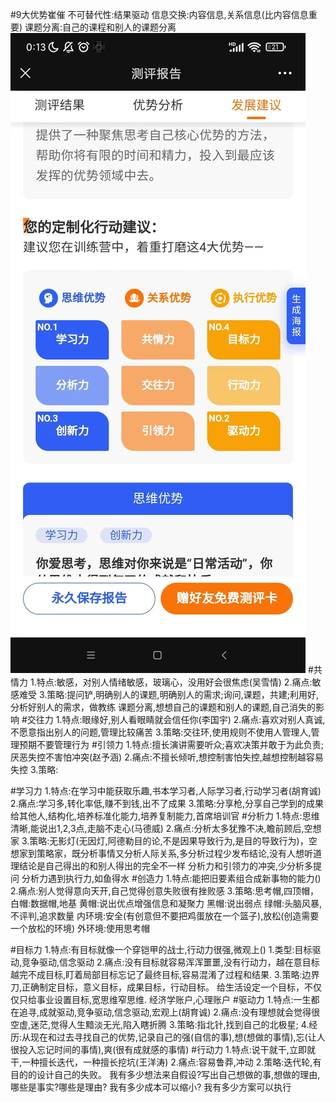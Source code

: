 #9大优势崔催
不可替代性:结果驱动
信息交换:内容信息,关系信息(比内容信息重要)
课题分离:自己的课程和别人的课题分离
![](.z_thinking_00_优势模型_images/dc2a909b.png)
#共情力
1.特点:敏感，对别人情绪敏感，玻璃心，没用好会很焦虑(吴雪情)
2.痛点:敏感难受
3.策略:提问铲,明确别人的课题,明确别人的需求;询问,课题，共建;利用好,分析好别人的需求，做教练
       课题分离,想想自己的课题和别人的课题,自己消失的影响
#交往力
1.特点:眼缘好,别人看眼睛就会信任你(李国宇)
2.痛点:喜欢对别人真诚,不愿意指出别人的问题,管理比较痛苦
3.策略:交往环,使用规则不使用人管理人,管理预期不要管理行为
#引领力
1.特点:擅长演讲需要听众;喜欢决策并敢于为此负责;厌恶失控不害怕冲突(赵予涵)
2.痛点:不擅长倾听,想控制害怕失控,越想控制越容易失控
3.策略:


#学习力
1.特点:在学习中能获取乐趣,书本学习者,人际学习者,行动学习者(胡育诚)
2.痛点:学习多,转化率低,赚不到钱,出不了成果
3.策略:分享枪,分享自己学到的成果给其他人,结构化,培养标准化能力,培养复制能力,首席培训官
#分析力
1.特点:思维清晰,能说出1,2,3点,走脑不走心(马德威)
2.痛点:分析太多犹豫不决,瞻前顾后,空想家
3.策略:无影灯(无因灯,阿德勒目的论,不是因果导致行为,是目的导致行为)，空想家到策略家，既分析事情又分析人际关系,多分析过程少发布结论,没有人想听道理结论是自己得出的和别人得出的完全不一样
  分析力和引领力的冲突,少分析多提问
  分析力遇到执行力,如鱼得水
#创造力
1.特点:能把旧要素组合成新事物的能力()
2.痛点:别人觉得意向天开,自己觉得创意失败很有挫败感
3.策略:思考帽,四顶帽，白帽:数据帽,地基 黄帽:说出优点增强信息和凝聚力  黑帽:说出弱点  绿帽:头脑风暴,不评判,追求数量
  内环境:安全(有创意但不要把鸡蛋放在一个篮子),放松(创造需要一个放松的环境)
  外环境:使用思考帽



#目标力
1.特点:有目标就像一个穿铠甲的战士,行动力很强,微观上()
1.类型:目标驱动,竞争驱动,信念驱动
2.痛点:没有目标就容易浑浑噩噩,没有行动力，越在意目标越完不成目标,盯着局部目标忘记了最终目标,容易混淆了过程和结果.
3.策略:边界刀,正确制定目标，意义目标，成果目标，行动目标。
  给生活设定一个目标，不仅仅只给事业设置目标,宽思维窄思维.
  经济学账户,心理账户
#驱动力
1.特点:一生都在追寻,成就驱动,竞争驱动,信念驱动,宏观上(胡育诚)
2.痛点:没有理想就会觉得很空虚,迷茫,觉得人生黯淡无光,陷入瞎折腾
3.策略:指北针,找到自己的北极星;
4.经历:从现在和过去寻找自己的优势,记录自己的强(自信的事),想(想做的事情),忘(让人很投入忘记时间的事情),爽(很有成就感的事情)
#行动力
1.特点:说干就干,立即就干,一种擅长迭代，一种擅长挖坑(王洋涛)
2.痛点:容易鲁莽,冲动
2.策略:迭代轮,有目的的设计自己的失败。
  我有多少想法来自假设?写出自己想做的事,想做的理由,哪些是事实?哪些是理由?
  我有多少成本可以缩小?
  我有多少方案可以执行
